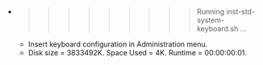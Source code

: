 * >>>>>>>>> Running inst-std-system-keyboard.sh ...
  * Insert keyboard configuration in Administration menu.
  * Disk size = 3833492K. Space Used = 4K. Runtime = 00:00:00:01.
